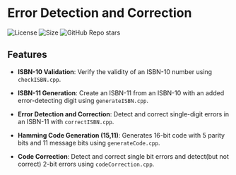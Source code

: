 
# Error Detection and Correction

![License](https://img.shields.io/badge/license-MIT-blue.svg)
![Size](https://img.shields.io/github/repo-size/rahul-797/error_detection_and_correction)
![GitHub Repo stars](https://img.shields.io/github/stars/rahul-797/error_detection_and_correction?style=flat)

## Features

- **ISBN-10 Validation**: Verify the validity of an ISBN-10 number using `checkISBN.cpp`.

- **ISBN-11 Generation**: Create an ISBN-11 from an ISBN-10 with an added error-detecting digit using `generateISBN.cpp`.
- **Error Detection and Correction**: Detect and correct single-digit errors in an ISBN-11 with `correctISBN.cpp`.

- **Hamming Code Generation (15,11)**: Generates 16-bit code with 5 parity bits and 11 message bits using `generateCode.cpp`.
- **Code Correction**: Detect and correct single bit errors and detect(but not correct) 2-bit errors using `codeCorrection.cpp`.

